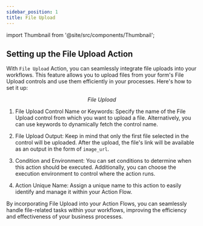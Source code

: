 ```yaml
---
sidebar_position: 1
title: File Upload
---
```

import Thumbnail from '@site/src/components/Thumbnail';

## Setting up the File Upload Action 

With `File Upload` Action, you can seamlessly integrate file uploads into your workflows. This feature allows you to upload files from your form's File Upload controls and use them efficiently in your processes. Here's how to set it up:

<figure>
<Thumbnail src="/img/reference/actionflow-blocks/file-upload/file-upload.png" alt="File Upload" />
<figcaption align='center'><i>File Upload</i></figcaption>
</figure>

1. File Upload Control Name or Keywords: Specify the name of the File Upload control from which you want to upload a file. Alternatively, you can use keywords to dynamically fetch the control name.

2. File Upload Output: Keep in mind that only the first file selected in the control will be uploaded. After the upload, the file's link will be available as an output in the form of `image_url`.

3. Condition and Environment: You can set conditions to determine when this action should be executed. Additionally, you can choose the execution environment to control where the action runs.

4. Action Unique Name: Assign a unique name to this action to easily identify and manage it within your Action Flow.


<figure>
<Thumbnail src="/img/reference/actionflow-blocks/file-upload/action.jpeg" alt="file-upload" />
</figure>

By incorporating File Upload into your Action Flows, you can seamlessly handle file-related tasks within your workflows, improving the efficiency and effectiveness of your business processes.

